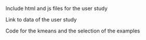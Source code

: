 Include html and js files for the user study

Link to data of the user study

Code for the kmeans and the selection of the examples

